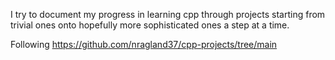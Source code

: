 I try to document my progress in learning cpp through projects starting from trivial ones onto hopefully more sophisticated ones a step at a time.

Following https://github.com/nragland37/cpp-projects/tree/main

